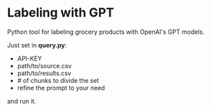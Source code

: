# Labeling with GPT
Python tool for labeling grocery products with OpenAI's GPT models.

Just set in **query.py**:
- API-KEY
- path/to/source.csv
- path/to/results.csv
- \# of chunks to divide the set
- refine the prompt to your need
  
and run it.
